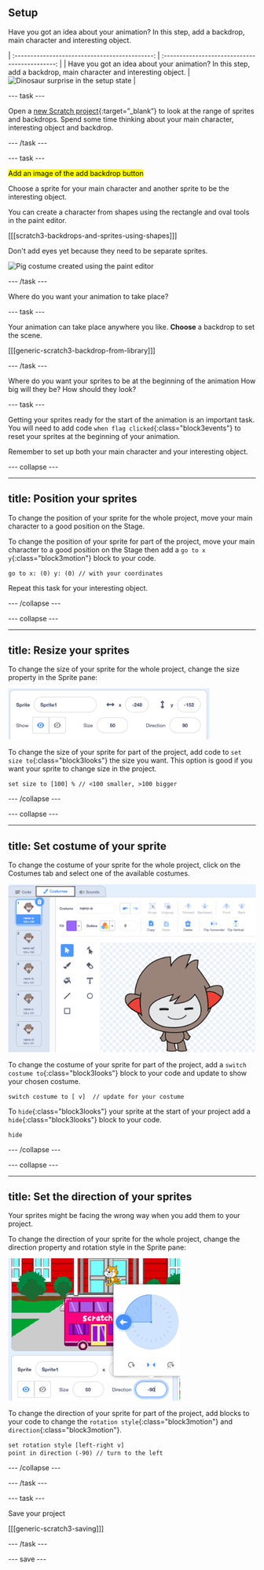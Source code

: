 ## Setup

Have you got an idea about your animation? In this step, add a backdrop, main character and interesting object. 
 
| :--------------------------------------------: | :--------------------------------------------: | 
| Have you got an idea about your animation? In this step, add a backdrop, main character and interesting object.  | ![Dinosaur surprise in the setup state](images/images/dinosaur-surprise.png) | 

--- task ---

Open a [new Scratch project](https://scratch.mit.edu/projects/editor){:target=”_blank”} to look at the range of sprites and backdrops. Spend some time thinking about your main character, interesting object and backdrop.

--- /task ---

--- task ---

<mark>Add an image of the add backdrop button</mark>

Choose a sprite for your main character and another sprite to be the interesting object.

You can create a character from shapes using the rectangle and oval tools in the paint editor. 

[[[scratch3-backdrops-and-sprites-using-shapes]]]

Don't add eyes yet because they need to be separate sprites.

![Pig costume created using the paint editor](images/pig-costume.png)


--- /task ---

Where do you want your animation to take place?

--- task ---

Your animation can take place anywhere you like. **Choose** a backdrop to set the scene. 

[[[generic-scratch3-backdrop-from-library]]]

--- /task ---

Where do you want your sprites to be at the beginning of the animation How big will they be? How should they look?

--- task ---

Getting your sprites ready for the start of the animation is an important task. You will need to add code `when flag clicked`{:class="block3events"} to reset your sprites at the beginning of your animation. 

Remember to set up both your main character and your interesting object.

--- collapse ---

---
title: Position your sprites
---

To change the position of your sprite for the whole project, move your main character to a good position on the Stage. 

To change the position of your sprite for part of the project, move your main character to a good position on the Stage then add a `go to x y`{:class="block3motion"} block to your code.

```blocks3
go to x: (0) y: (0) // with your coordinates
```

Repeat this task for your interesting object. 

--- /collapse ---

--- collapse ---

---
title: Resize your sprites
---

To change the size of your sprite for the whole project, change the size property in the Sprite pane:

![sprite size changed from 100 to 50](images/sprite-pane-size.png)

To change the size of your sprite for part of the project, add code to `set size to`{:class="block3looks"} the size you want. This option is good if you want your sprite to change size in the project. 

```blocks3
set size to [100] % // <100 smaller, >100 bigger
```

--- /collapse ---

--- collapse ---

---
title: Set costume of your sprite
---

To change the costume of your sprite for the whole project, click on the Costumes tab and select one of the available costumes. 

![costumes in the costumes tab](images/nano-costumes.png)

To change the costume of your sprite for part of the project, add a `switch costume to`{:class="block3looks"} block to your code and update to show your chosen costume.

```blocks3
switch costume to [ v]  // update for your costume
```

To `hide`{:class="block3looks"} your sprite at the start of your project add a `hide`{:class="block3looks"} block to your code.

```blocks3
hide 
```

--- /collapse ---

--- collapse ---

---
title: Set the direction of your sprites
---

Your sprites might be facing the wrong way when you add them to your project. 

To change the direction of your sprite for the whole project, change the direction property and rotation style in the Sprite pane:

![direction property in the sprite pane](images/sprite-pane-direction.png)

To change the direction of your sprite for part of the project, add blocks to your code to change the `rotation style`{:class="block3motion"} and `direction`{:class="block3motion"}.

```blocks3
set rotation style [left-right v]
point in direction (-90) // turn to the left
```

--- /collapse ---

--- /task ---

--- task ---

Save your project

[[[generic-scratch3-saving]]]

--- /task ---

--- save ---